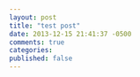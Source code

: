 ```yaml
---
layout: post
title: "test post"
date: 2013-12-15 21:41:37 -0500
comments: true
categories:
published: false
---
```


<i class="fa fa-dot-circle-o"></i>